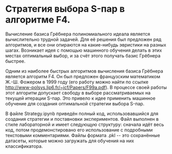 # Стратегия выбора S-пар в алгоритме F4.

Вычисление базиса Грёбнера полиномиального идеала является вычислительно трудной задачей. Для её решения был предложен ряд алгоритмов, и все они опираются на какие-нибудь эвристики на разных шагах. Возникает идея с помощью машинного обучения делать в этих местах оптимальный выбор, и за счёт этого получать базис Грёбнера быстрее.

Одним из наиболее быстрых алгоритмов вычисления базиса Грёбнера является алгоритм F4. Он был предложен французским математиком Ж.-Ш. Фожером в 1999 году (его работу можно найти по ссылке http://www-polsys.lip6.fr/~jcf/Papers/F99a.pdf). В процессе своей работы этот алгоритм допускает свободу в выборе рассматриваемых на текущей итерации S-пар. Это привело к идее применить машинное обучение для создания оптимальной стратегии выбора S-пар.

В файле Strategy.ipynb приведён полный код, использовавшийся для создания стратегии и поставновки экспериментов. Файл выполнен в стиле лабораторной и имеет следующую структуру: сначала идёт весь код, потом продемонстировано его использование с подробными текстовыми комментариями. Файлы формата .pkl -- это сохранённые датасеты, которые можно загружать для обучения на них классификатора.
